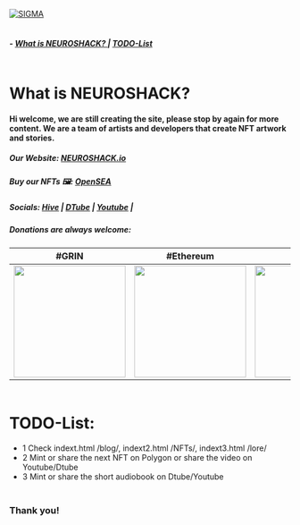 <a > <img width ='100%'  height ='2px' src ='https://upload.wikimedia.org/wikipedia/commons/b/bf/GradientPurpleBlue.png'> 

[![SIGMA](https://raw.githubusercontent.com/dtrieb123/neuroshack/main/neuroshacklogo.gif)](https://neuroshack.io) 



<a > <img width ='100%'  height ='2px' src ='https://upload.wikimedia.org/wikipedia/commons/b/bf/GradientPurpleBlue.png'> 

<a name="home"></a>
##### - [  What is NEUROSHACK? ](#neuro) | [TODO-List](#todo) 

<a > <img width ='100%'  height ='2px' src ='https://upload.wikimedia.org/wikipedia/commons/b/bf/GradientPurpleBlue.png'> 



<a name="neuro"></a>
#  What is NEUROSHACK?

#### Hi welcome, we are still creating the site, please stop by again for more content. We are a team of artists and developers that create NFT artwork and stories. 

##### Our Website: [NEUROSHACK.io](https://neuroshack.io)

##### Buy our NFTs 🖼️: [OpenSEA](https://opensea.io/Neuroshack) 

##### Socials: [Hive](https://hive.blog/) | [DTube](https://dtube.com/) | [Youtube](https://www.youtube.com/) |

##### Donations are always welcome:

| #GRIN | #Ethereum |  #BitCoin |
| --- |  --- | --- |
| <a> <img width ='200px'   src ='https://raw.githubusercontent.com/dtrieb123/neuroshack/main/grin.png'>  | <a> <img width ='200px'   src ='https://raw.githubusercontent.com/dtrieb123/neuroshack/main/ETH.png'>  | <a> <img width ='200px'   src ='https://raw.githubusercontent.com/dtrieb123/neuroshack/main/qrbtc.png'>  | 


<a > <img width ='100%'  height ='5px' src ='https://upload.wikimedia.org/wikipedia/commons/b/bf/GradientPurpleBlue.png'> 
<a name="todo"></a>
# TODO-List:
 - 1 Check indext.html /blog/, indext2.html /NFTs/, indext3.html /lore/
 - 2 Mint or share the next NFT on Polygon or share the video on Youtube/Dtube
 - 3 Mint or share the short audiobook on Dtube/Youtube
 
<a> <img width ='100%'  height ='5px' src ='https://upload.wikimedia.org/wikipedia/commons/b/bf/GradientPurpleBlue.png'> </a>

### Thank you!


